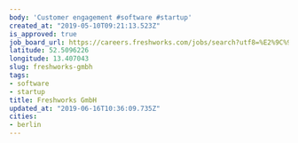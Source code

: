 ```yaml
---
body: 'Customer engagement #software #startup'
created_at: "2019-05-10T09:21:13.523Z"
is_approved: true
job_board_url: https://careers.freshworks.com/jobs/search?utf8=%E2%9C%93&%5Bquery%5D=&%5Bbranch_id%5D=16&commit=Go
latitude: 52.5096226
longitude: 13.407043
slug: freshworks-gmbh
tags:
- software
- startup
title: Freshworks GmbH
updated_at: "2019-06-16T10:36:09.735Z"
cities:
- berlin
---
```

